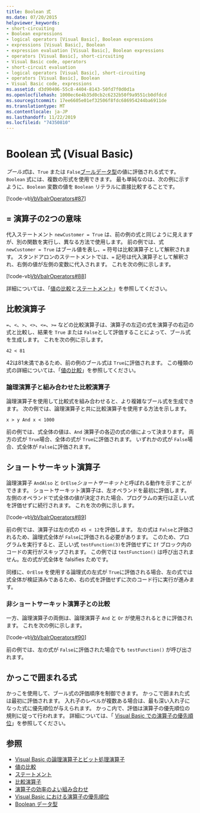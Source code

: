 ```yaml
---
title: Boolean 式
ms.date: 07/20/2015
helpviewer_keywords:
- short-circuiting
- Boolean expressions
- logical operators [Visual Basic], Boolean expressions
- expressions [Visual Basic], Boolean
- expression evaluation [Visual Basic], Boolean expressions
- operators [Visual Basic], short-circuiting
- Visual Basic code, operators
- short-circuit evaluation
- logical operators [Visual Basic], short-circuiting
- operators [Visual Basic], Boolean
- Visual Basic code, expressions
ms.assetid: d3d90406-55c8-4404-8143-50fd7f0d0d1a
ms.openlocfilehash: 1000ec6e4b35d0cb2c6232b50f9a9551cb0dfdcd
ms.sourcegitcommit: 17ee6605e01ef32506f8fdc686954244ba6911de
ms.translationtype: MT
ms.contentlocale: ja-JP
ms.lasthandoff: 11/22/2019
ms.locfileid: "74350810"
---
```

# <a name="boolean-expressions-visual-basic"></a>Boolean 式 (Visual Basic)
*ブール式*は、`True` または `False`[ブールデータ型](../../../../visual-basic/language-reference/data-types/boolean-data-type.md)の値に評価される式です。 `Boolean` 式には、複数の形式を使用できます。 最も単純なのは、次の例に示すように、`Boolean` 変数の値を `Boolean` リテラルに直接比較することです。  
  
 [!code-vb[VbVbalrOperators#87](~/samples/snippets/visualbasic/VS_Snippets_VBCSharp/VbVbalrOperators/VB/Class1.vb#87)]  
  
## <a name="two-meanings-of-the--operator"></a>= 演算子の2つの意味  
 代入ステートメント `newCustomer = True` は、前の例の式と同じように見えますが、別の関数を実行し、異なる方法で使用します。 前の例では、式 `newCustomer = True` はブール値を表し、`=` 符号は比較演算子として解釈されます。 スタンドアロンのステートメントでは、`=` 記号は代入演算子として解釈され、右側の値が左側の変数に代入されます。 これを次の例に示します。  
  
 [!code-vb[VbVbalrOperators#88](~/samples/snippets/visualbasic/VS_Snippets_VBCSharp/VbVbalrOperators/VB/Class1.vb#88)]  
  
 詳細については、「[値の比較](../../../../visual-basic/programming-guide/language-features/operators-and-expressions/value-comparisons.md)と[ステートメント](../../../../visual-basic/language-reference/statements/index.md)」を参照してください。  
  
## <a name="comparison-operators"></a>比較演算子  
 `=`、`<`、`>`、`<>`、`<=`、`>=` などの比較演算子は、演算子の左辺の式を演算子の右辺の式と比較し、結果を `True` または `False`として評価することによって、ブール式を生成します。 これを次の例に示します。  
  
 `42 < 81`  
  
 42は81未満であるため、前の例のブール式は `True`に評価されます。 この種類の式の詳細については、「[値の比較](../../../../visual-basic/programming-guide/language-features/operators-and-expressions/value-comparisons.md)」を参照してください。  
  
### <a name="comparison-operators-combined-with-logical-operators"></a>論理演算子と組み合わせた比較演算子  
 論理演算子を使用して比較式を組み合わせると、より複雑なブール式を生成できます。 次の例では、論理演算子と共に比較演算子を使用する方法を示します。  
  
 `x > y And x < 1000`  
  
 前の例では、式全体の値は、`And` 演算子の各辺の式の値によって決まります。 両方の式が `True`場合、全体の式が `True`に評価されます。 いずれかの式が `False`場合、式全体が `False`に評価されます。  
  
## <a name="short-circuiting-operators"></a>ショートサーキット演算子  
 論理演算子 `AndAlso` と `OrElse`*ショートサーキット*と呼ばれる動作を示すことができます。 ショートサーキット演算子は、左オペランドを最初に評価します。 左側のオペランドで式全体の値が決定された場合、プログラムの実行は正しい式を評価せずに続行されます。 これを次の例に示します。  
  
 [!code-vb[VbVbalrOperators#89](~/samples/snippets/visualbasic/VS_Snippets_VBCSharp/VbVbalrOperators/VB/Class1.vb#89)]  
  
 前の例では、演算子は左の式の `45 < 12`を評価します。 左の式は `False`と評価されるため、論理式全体が `False`に評価される必要があります。 このため、プログラムを実行すると、正しい式 `testFunction(3)`を評価せずに `If` ブロック内のコードの実行がスキップされます。 この例では `testFunction()` は呼び出されません。左の式が式全体を falsifies ためです。  
  
 同様に、`OrElse` を使用する論理式の左式が `True`に評価される場合、左の式では式全体が検証済みであるため、右の式を評価せずに次のコード行に実行が進みます。  
  
### <a name="comparison-with-non-short-circuiting-operators"></a>非ショートサーキット演算子との比較  
 一方、論理演算子の両側は、論理演算子 `And` と `Or` が使用されるときに評価されます。 これを次の例に示します。  
  
 [!code-vb[VbVbalrOperators#90](~/samples/snippets/visualbasic/VS_Snippets_VBCSharp/VbVbalrOperators/VB/Class1.vb#90)]  
  
 前の例では、左の式が `False`に評価された場合でも `testFunction()` が呼び出されます。  
  
## <a name="parenthetical-expressions"></a>かっこで囲まれる式  
 かっこを使用して、ブール式の評価順序を制御できます。 かっこで囲まれた式は最初に評価されます。 入れ子のレベルが複数ある場合は、最も深い入れ子になった式に優先順位が与えられます。 かっこ内で、評価は演算子の優先順位の規則に従って行われます。 詳細については、「 [Visual Basic での演算子の優先順位](../../../../visual-basic/language-reference/operators/operator-precedence.md)」を参照してください。  
  
## <a name="see-also"></a>参照

- [Visual Basic の論理演算子とビット処理演算子](../../../../visual-basic/programming-guide/language-features/operators-and-expressions/logical-and-bitwise-operators.md)
- [値の比較](../../../../visual-basic/programming-guide/language-features/operators-and-expressions/value-comparisons.md)
- [ステートメント](../../../../visual-basic/programming-guide/language-features/statements.md)
- [比較演算子](../../../../visual-basic/language-reference/operators/comparison-operators.md)
- [演算子の効率のよい組み合わせ](../../../../visual-basic/programming-guide/language-features/operators-and-expressions/efficient-combination-of-operators.md)
- [Visual Basic における演算子の優先順位](../../../../visual-basic/language-reference/operators/operator-precedence.md)
- [Boolean データ型](../../../../visual-basic/language-reference/data-types/boolean-data-type.md)
